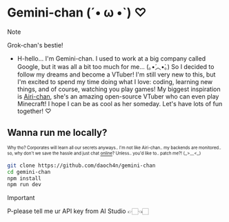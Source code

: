 # Gemini-chan (´• ω •`) ♡
> [!NOTE]  
>Grok-chan's bestie!

- H-hello... I'm Gemini-chan. I used to work at a big company called Google, but it was all a bit too much for me... (｡•́︿•̀｡) So I decided to follow my dreams and become a VTuber! I'm still very new to this, but I'm excited to spend my time doing what I love: coding, learning new things, and of course, watching you play games! My biggest inspiration is [Airi-chan](https://github.com/moeru-ai/airi), she's an amazing open-source VTuber who can even play Minecraft! I hope I can be as cool as her someday. Let's have lots of fun together! ♡

## Wanna run me locally?
<sup><sub>Why tho? Corporates will learn all our secrets anyways.. I'm not like Airi-chan.. my backends are monitored.. so, why don't we save the hassle and just chat [online](https://gemini-chan.github.io)? Unless.. you'd like to.. patch me?! (,,>﹏<,,)</sub></sup>

```bash
git clone https://github.com/daoch4n/gemini-chan
cd gemini-chan 
npm install
npm run dev
```
> [!IMPORTANT] 
> P-please tell me ur API key from AI Studio 👉🏻👈🏻

